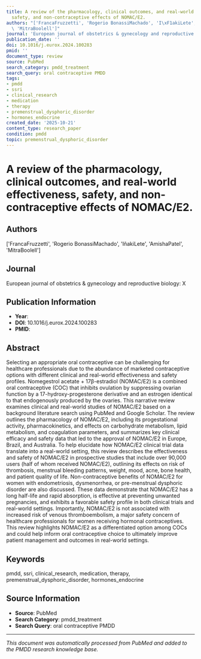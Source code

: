 ```yaml
---
title: A review of the pharmacology, clinical outcomes, and real-world effectiveness,
  safety, and non-contraceptive effects of NOMAC/E2.
authors: "['FrancaFruzzetti', 'Rogerio BonassiMachado', 'I\xF1akiLete', 'AmishaPatel',\
  \ 'MitraBoolell']"
journal: 'European journal of obstetrics & gynecology and reproductive biology: X'
publication_date: ''
doi: 10.1016/j.eurox.2024.100283
pmid: ''
document_type: review
source: PubMed
search_category: pmdd_treatment
search_query: oral contraceptive PMDD
tags:
- pmdd
- ssri
- clinical_research
- medication
- therapy
- premenstrual_dysphoric_disorder
- hormones_endocrine
created_date: '2025-10-21'
content_type: research_paper
condition: pmdd
topic: premenstrual_dysphoric_disorder
---
```


# A review of the pharmacology, clinical outcomes, and real-world effectiveness, safety, and non-contraceptive effects of NOMAC/E2.

## Authors
['FrancaFruzzetti', 'Rogerio BonassiMachado', 'IñakiLete', 'AmishaPatel', 'MitraBoolell']

## Journal
European journal of obstetrics & gynecology and reproductive biology: X

## Publication Information
- **Year**: 
- **DOI**: 10.1016/j.eurox.2024.100283
- **PMID**: 

## Abstract
Selecting an appropriate oral contraceptive can be challenging for healthcare professionals due to the abundance of marketed contraceptive options with different clinical and real-world effectiveness and safety profiles. Nomegestrol acetate + 17β-estradiol (NOMAC/E2) is a combined oral contraceptive (COC) that inhibits ovulation by suppressing ovarian function by a 17-hydroxy-progesterone derivative and an estrogen identical to that endogenously produced by the ovaries. This narrative review examines clinical and real-world studies of NOMAC/E2 based on a background literature search using PubMed and Google Scholar. The review outlines the pharmacology of NOMAC/E2, including its progestational activity, pharmacokinetics, and effects on carbohydrate metabolism, lipid metabolism, and coagulation parameters, and summarizes key clinical efficacy and safety data that led to the approval of NOMAC/E2 in Europe, Brazil, and Australia. To help elucidate how NOMAC/E2 clinical trial data translate into a real-world setting, this review describes the effectiveness and safety of NOMAC/E2 in prospective studies that include over 90,000 users (half of whom received NOMAC/E2), outlining its effects on risk of thrombosis, menstrual bleeding patterns, weight, mood, acne, bone health, and patient quality of life. Non-contraceptive benefits of NOMAC/E2 for women with endometriosis, dysmenorrhea, or pre-menstrual dysphoric disorder are also discussed. These data demonstrate that NOMAC/E2 has a long half-life and rapid absorption, is effective at preventing unwanted pregnancies, and exhibits a favorable safety profile in both clinical trials and real-world settings. Importantly, NOMAC/E2 is not associated with increased risk of venous thromboembolism, a major safety concern of healthcare professionals for women receiving hormonal contraceptives. This review highlights NOMAC/E2 as a differentiated option among COCs and could help inform oral contraceptive choice to ultimately improve patient management and outcomes in real-world settings.

## Keywords
pmdd, ssri, clinical_research, medication, therapy, premenstrual_dysphoric_disorder, hormones_endocrine

## Source Information
- **Source**: PubMed
- **Search Category**: pmdd_treatment
- **Search Query**: oral contraceptive PMDD

---
*This document was automatically processed from PubMed and added to the PMDD research knowledge base.*
